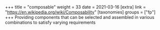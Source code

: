 +++
title = "composable"
weight = 33
date = 2021-03-16
[extra]
link = "https://en.wikipedia.org/wiki/Composability"
[taxonomies]
groups = ["fp"]
+++
Providing components that can be selected and assembled in various combinations to satisfy varying requirements

